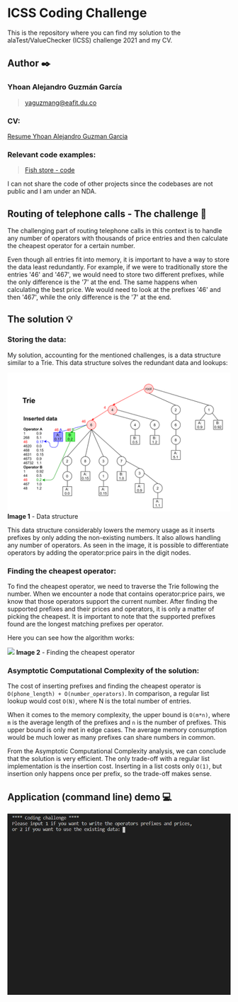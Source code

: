 # ICSS Coding Challenge
This is the repository where you can find my solution to the alaTest/ValueChecker (ICSS) challenge 2021 and my CV.

## Author :black_nib:
### Yhoan Alejandro Guzmán García
> yaguzmang@eafit.du.co
### CV:
[Resume Yhoan Alejandro Guzman Garcia](CV/Resume_Yhoan_Alejandro_Guzman_Garcia.pdf)
### Relevant code examples:
> [Fish store - code](https://github.com/jsperezsalazar2001/AquaLife)

I can not share the code of other projects since the codebases are not public and I am under an NDA.

## Routing of telephone calls - The challenge :memo:
The challenging part of routing telephone calls in this context is to handle any number of operators with thousands of price entries and then calculate the cheapest operator for a certain number. 

Even though all entries fit into memory, it is important to have a way to store the data least redundantly. For example, if we were to traditionally store the entries '46' and '467', we would need to store two different prefixes, while the only difference is the '7' at the end. The same happens when calculating the best price. We would need to look at the prefixes '46' and then '467', while the only difference is the '7' at the end.

## The solution :bulb:
### Storing the data:
My solution, accounting for the mentioned challenges, is a data structure similar to a Trie. This data structure solves the redundant data and lookups:

![](Images/data_structure.png)
**Image 1** - Data structure

This data structure considerably lowers the memory usage as it inserts prefixes by only adding the non-existing numbers. It also allows handling any number of operators. As seen in the image, it is possible to differentiate operators by adding the operator:price pairs in the digit nodes.
### Finding the cheapest operator:
To find the cheapest operator, we need to traverse the Trie following the number. When we encounter a node that contains operator:price pairs, we know that those operators support the current number. After finding the supported prefixes and their prices and operators, it is only a matter of picking the cheapest. It is important to note that the supported prefixes found are the longest matching prefixes per operator.

Here you can see how the algorithm works:

![](Images/find_cheapest.gif)
**Image 2** - Finding the cheapest operator
### Asymptotic Computational Complexity of the solution:
The cost of inserting prefixes and finding the cheapest operator is `O(phone_length) + O(number_operators)`. In comparison, a regular list lookup would cost `O(N)`, where N is the total number of entries.

When it comes to the memory complexity, the upper bound is `O(m*n)`, where `m` is the average length of the prefixes and `n` is the number of prefixes. This upper bound is only met in edge cases. The average memory consumption would be much lower as many prefixes can share numbers in common.

From the Asymptotic Computational Complexity analysis, we can conclude that the solution is very efficient. The only trade-off with a regular list implementation is the insertion cost. Inserting in a list costs only `O(1)`, but insertion only happens once per prefix, so the trade-off makes sense. 

## Application (command line) demo :computer:
![](Images/demo.gif)